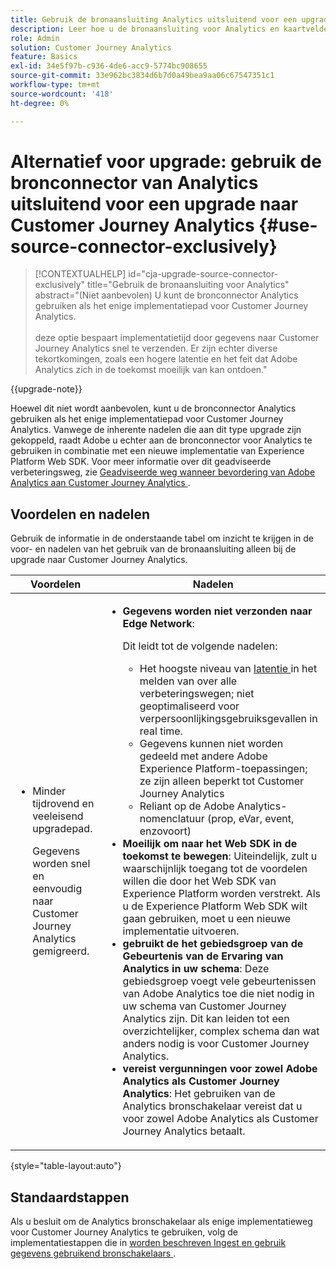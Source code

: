 ```yaml
---
title: Gebruik de bronaansluiting Analytics uitsluitend voor een upgrade naar Customer Journey Analytics
description: Leer hoe u de bronaansluiting voor Analytics en kaartvelden maakt
role: Admin
solution: Customer Journey Analytics
feature: Basics
exl-id: 34e5f97b-c936-4de6-acc9-5774bc908655
source-git-commit: 33e962bc3834d6b7d0a49bea9aa06c67547351c1
workflow-type: tm+mt
source-wordcount: '418'
ht-degree: 0%

---
```


# Alternatief voor upgrade: gebruik de bronconnector van Analytics uitsluitend voor een upgrade naar Customer Journey Analytics {#use-source-connector-exclusively}

<!-- markdownlint-disable MD034 -->

>[!CONTEXTUALHELP]
>id="cja-upgrade-source-connector-exclusively"
>title="Gebruik de bronaansluiting voor Analytics"
>abstract="(Niet aanbevolen) U kunt de bronconnector Analytics gebruiken als het enige implementatiepad voor Customer Journey Analytics. <br><br> deze optie bespaart implementatietijd door gegevens naar Customer Journey Analytics snel te verzenden. Er zijn echter diverse tekortkomingen, zoals een hogere latentie en het feit dat Adobe Analytics zich in de toekomst moeilijk van kan ontdoen."

<!-- markdownlint-enable MD034 -->

{{upgrade-note}}

Hoewel dit niet wordt aanbevolen, kunt u de bronconnector Analytics gebruiken als het enige implementatiepad voor Customer Journey Analytics. Vanwege de inherente nadelen die aan dit type upgrade zijn gekoppeld, raadt Adobe u echter aan de bronconnector voor Analytics te gebruiken in combinatie met een nieuwe implementatie van Experience Platform Web SDK. Voor meer informatie over dit geadviseerde verbeteringsweg, zie [ Geadviseerde weg wanneer bevordering van Adobe Analytics aan Customer Journey Analytics ](/help/getting-started/cja-upgrade/cja-upgrade-recommendations.md).

## Voordelen en nadelen

Gebruik de informatie in de onderstaande tabel om inzicht te krijgen in de voor- en nadelen van het gebruik van de bronaansluiting alleen bij de upgrade naar Customer Journey Analytics.

| Voordelen | Nadelen |
|----------|---------|
| <ul><li>Minder tijdrovend en veeleisend upgradepad. <p>Gegevens worden snel en eenvoudig naar Customer Journey Analytics gemigreerd.</p></li></ul> | <ul><li>**Gegevens worden niet verzonden naar Edge Network**: <p>Dit leidt tot de volgende nadelen:</p><ul><li>Het hoogste niveau van [ latentie ](/help/technotes/guardrails.md#latencies) in het melden van over alle verbeteringswegen; niet geoptimaliseerd voor verpersoonlijkingsgebruiksgevallen in real time.</li><li>Gegevens kunnen niet worden gedeeld met andere Adobe Experience Platform-toepassingen; ze zijn alleen beperkt tot Customer Journey Analytics</li><li>Reliant op de Adobe Analytics-nomenclatuur (prop, eVar, event, enzovoort)</li></ul><li>**Moeilijk om naar het Web SDK in de toekomst te bewegen**: Uiteindelijk, zult u waarschijnlijk toegang tot de voordelen willen die door het Web SDK van Experience Platform worden verstrekt. Als u de Experience Platform Web SDK wilt gaan gebruiken, moet u een nieuwe implementatie uitvoeren.</li><li>**gebruikt de het gebiedsgroep van de Gebeurtenis van de Ervaring van Analytics in uw schema**: Deze gebiedsgroep voegt vele gebeurtenissen van Adobe Analytics toe die niet nodig in uw schema van Customer Journey Analytics zijn.  Dit kan leiden tot een overzichtelijker, complex schema dan wat anders nodig is voor Customer Journey Analytics.</li><li>**vereist vergunningen voor zowel Adobe Analytics als Customer Journey Analytics**: Het gebruiken van de Analytics bronschakelaar vereist dat u voor zowel Adobe Analytics als Customer Journey Analytics betaalt.</li></ul> |

{style="table-layout:auto"}

## Standaardstappen

Als u besluit om de Analytics bronschakelaar als enige implementatieweg voor Customer Journey Analytics te gebruiken, volg de implementatiestappen die in [ worden beschreven Ingest en gebruik gegevens gebruikend bronschakelaars ](/help/data-ingestion/sources.md).

